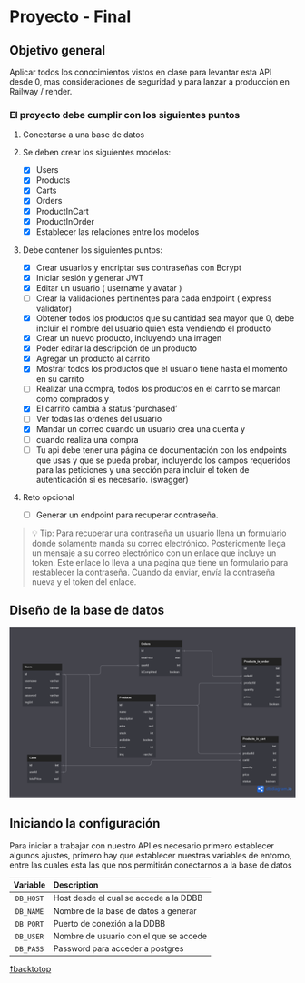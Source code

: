 # Proyecto - Final

## Objetivo general

Aplicar todos los conocimientos vistos en clase para levantar esta API desde 0,
mas consideraciones de seguridad y para lanzar a producción en Railway / render.

### El proyecto debe cumplir con los siguientes puntos

1. Conectarse a una base de datos

2. Se deben crear los siguientes modelos:

    - [x] Users
    - [x] Products
    - [x] Carts
    - [x] Orders
    - [x] ProductInCart
    - [x] ProductInOrder
    - [x] Establecer las relaciones entre los modelos

3. Debe contener los siguientes puntos:

    - [x] Crear usuarios y encriptar sus contraseñas con Bcrypt
    - [x] Iniciar sesión y generar JWT
    - [x] Editar un usuario ( username y avatar )
    - [ ] Crear la validaciones pertinentes para cada endpoint ( express validator)
    - [x] Obtener todos los productos que su cantidad sea mayor que 0, debe incluir el nombre del usuario quien esta vendiendo el producto
    - [x] Crear un nuevo producto, incluyendo una imagen
    - [x] Poder editar la descripción de un producto
    - [x] Agregar un producto al carrito
    - [x] Mostrar todos los productos que el usuario tiene hasta el momento en su carrito
    - [ ] Realizar una compra, todos los productos en el carrito se marcan como comprados y
    - [x] El carrito cambia a status ‘purchased’
    - [ ] Ver todas las ordenes del usuario
    - [x] Mandar un correo cuando un usuario crea una cuenta y
    - [ ] cuando realiza una compra
    - [ ] Tu api debe tener una página de documentación con los endpoints que usas y que se pueda probar, incluyendo los campos requeridos para las peticiones y una sección para incluir el token de autenticación si es necesario. (swagger)

4. Reto opcional

    - [ ] Generar un endpoint para recuperar contraseña.

> 💡 Tip: Para recuperar una contraseña un usuario llena un formulario donde solamente manda su correo electrónico. Posteriomente llega un mensaje a su correo electrónico con un enlace que incluye un token. Este enlace lo lleva a una pagina que tiene un formulario para restablecer la contraseña. Cuando da enviar, envía la contraseña nueva y el token del enlace.

## Diseño de la base de datos

![diagram](./Public//e-commerce_diagram.png)

## Iniciando la configuración

Para iniciar a trabajar con nuestro API es necesario primero establecer algunos ajustes, primero hay que establecer nuestras variables de entorno, entre las cuales esta las que nos permitirán conectarnos a la base de datos

|Variable |Description                          |
|:-------:|:------------------------------------|
|`DB_HOST`|Host desde el cual se accede a la DDBB|
|`DB_NAME`|Nombre de la base de datos a generar|
|`DB_PORT`|Puerto de conexión a la DDBB|
|`DB_USER`|Nombre de usuario con el que se accede|
|`DB_PASS`|Password para acceder a postgres|

[⭡backtotop](#proyecto---final)

